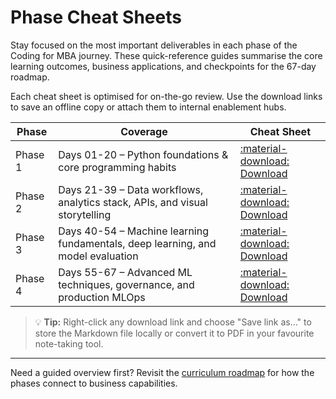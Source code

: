 # Phase Cheat Sheets

Stay focused on the most important deliverables in each phase of the Coding for MBA journey. These quick-reference guides summarise the core learning outcomes, business applications, and checkpoints for the 67-day roadmap.

Each cheat sheet is optimised for on-the-go review. Use the download links to save an offline copy or attach them to internal enablement hubs.

| Phase | Coverage | Cheat Sheet |
|-------|----------|-------------|
| Phase 1 | Days 01-20 – Python foundations & core programming habits | [:material-download: Download](phase-1-cheat-sheet.md) |
| Phase 2 | Days 21-39 – Data workflows, analytics stack, APIs, and visual storytelling | [:material-download: Download](phase-2-cheat-sheet.md) |
| Phase 3 | Days 40-54 – Machine learning fundamentals, deep learning, and model evaluation | [:material-download: Download](phase-3-cheat-sheet.md) |
| Phase 4 | Days 55-67 – Advanced ML techniques, governance, and production MLOps | [:material-download: Download](phase-4-cheat-sheet.md) |

> 💡 **Tip:** Right-click any download link and choose "Save link as…" to store the Markdown file locally or convert it to PDF in your favourite note-taking tool.

---

Need a guided overview first? Revisit the [curriculum roadmap](../ml_curriculum.md) for how the phases connect to business capabilities.
